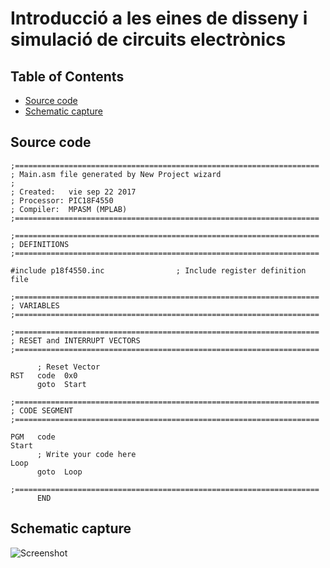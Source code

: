 # Introducció a les eines de disseny i simulació de circuits electrònics

## Table of Contents

- [Source code](#sorce_code)
- [Schematic capture](#schematic_capture)


## Source code

```
;====================================================================
; Main.asm file generated by New Project wizard
;
; Created:   vie sep 22 2017
; Processor: PIC18F4550
; Compiler:  MPASM (MPLAB)
;====================================================================

;====================================================================
; DEFINITIONS
;====================================================================

#include p18f4550.inc                ; Include register definition file

;====================================================================
; VARIABLES
;====================================================================

;====================================================================
; RESET and INTERRUPT VECTORS
;====================================================================

      ; Reset Vector
RST   code  0x0 
      goto  Start

;====================================================================
; CODE SEGMENT
;====================================================================

PGM   code
Start
      ; Write your code here
Loop  
      goto  Loop

;====================================================================
      END
```


## Schematic capture

![Screenshot](https://github.com/srmeeseeks/CI-FIB/blob/master/L1/L1.jpg)
